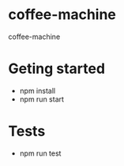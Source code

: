 # coffee-machine
coffee-machine

# Geting started
- npm install
- npm run start

# Tests
- npm run test
